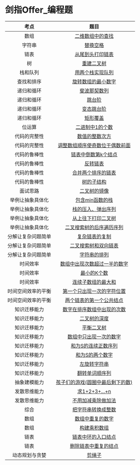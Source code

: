 # 剑指Offer_编程题

|考点|题目|
|:-:|:-:|
|数组|[二维数组中的查找](https://github.com/Maxwell-L/SwordOffer/blob/master/Code/FindSolution.java)|
|字符串|[替换空格](https://github.com/Maxwell-L/SwordOffer/blob/master/Code/ReplaceSpaceSolution.java)|
|链表|[从尾到头打印链表](https://github.com/Maxwell-L/SwordOffer/blob/master/Code/PrintListFromTailToHeadSolution.java)|
|树|[重建二叉树](https://github.com/Maxwell-L/SwordOffer/blob/master/Code/ReConstructBinaryTreeSolution.java)|
|栈和队列|[用两个栈实现队列](https://github.com/Maxwell-L/SwordOffer/blob/master/Code/QueueSolution.java)|
|查找和排序|[旋转数组的最小数字](https://github.com/Maxwell-L/SwordOffer/blob/master/Code/MinNumberInRotateArraySolution.java)|
|递归和循环|[斐波那契数列](https://github.com/Maxwell-L/SwordOffer/blob/master/Code/FibonacciSolution.java)|
|递归和循环|[跳台阶](https://github.com/Maxwell-L/SwordOffer/blob/master/Code/JumpFloorSolution.java)|
|递归和循环|[变态跳台阶](https://github.com/Maxwell-L/SwordOffer/blob/master/Code/JumpFloorIISolution.java)|
|递归和循环|[矩形覆盖](https://github.com/Maxwell-L/SwordOffer/blob/master/Code/RectCoverSolution.java)|
|位运算|[二进制中1的个数](https://github.com/Maxwell-L/SwordOffer/blob/master/Code/NumberOf1Solution.java)|
|代码的完整性|[数值的整数次方](https://github.com/Maxwell-L/SwordOffer/blob/master/Code/PowerSolution.java)|
|代码的完整性|[调整数组顺序使奇数位于偶数前面](https://github.com/Maxwell-L/SwordOffer/blob/master/Code/ReOrderArraySolution.java)|
|代码的鲁棒性|[链表中倒数第k个结点](https://github.com/Maxwell-L/SwordOffer/blob/master/Code/FindKthToTailSolution.java)|
|代码的鲁棒性|[反转链表](https://github.com/Maxwell-L/SwordOffer/blob/master/Code/ReverseListSolution.java)|
|代码的鲁棒性|[合并两个排序的链表](https://github.com/Maxwell-L/SwordOffer/blob/master/Code/MergeSolution.java)|
|代码的鲁棒性|[树的子结构](https://github.com/Maxwell-L/SwordOffer/blob/master/Code/HasSubtreeSolution.java)|
|面试思路|[二叉树的镜像](https://github.com/Maxwell-L/SwordOffer/blob/master/Code/MirrorSolution.java)|
|举例让抽象具体化|[包含min函数的栈](https://github.com/Maxwell-L/SwordOffer/blob/master/Code/MinStackSolution.java)|
|举例让抽象具体化|[栈的压入、弹出序列](https://github.com/Maxwell-L/SwordOffer/blob/master/Code/IsPopOrderSolution.java)|
|举例让抽象具体化|[从上往下打印二叉树](https://github.com/Maxwell-L/SwordOffer/blob/master/Code/PrintFromTopToBottomSolution.java)|
|举例让抽象具体化|[二叉搜索树的后序遍历序列](https://github.com/Maxwell-L/SwordOffer/blob/master/Code/VerifySquenceOfBSTSolution.java)|
|分解让复杂问题简单|[复杂链表的复制](https://github.com/Maxwell-L/SwordOffer/blob/master/Code/CloneSolution.java)|
|分解让复杂问题简单|[二叉搜索树和双向链表](https://github.com/Maxwell-L/SwordOffer/blob/master/Code/ConvertSolution.java)|
|分解让复杂问题简单|[字符串的排列](https://github.com/Maxwell-L/SwordOffer/blob/master/Code/PermutationSolution.java)|
|时间效率|[数组中出现次数超过一半的数字](https://github.com/Maxwell-L/SwordOffer/blob/master/Code/MoreThanHalfNumSolution.java)|
|时间效率|[最小的K个数](https://github.com/Maxwell-L/SwordOffer/blob/master/Code/GetLeastNumbersSolution.java)|
|时间效率|[连续子数组的最大和](https://github.com/Maxwell-L/SwordOffer/blob/master/Code/FindGreatestSumOfSubArraySolution.java)|
|时间空间效率的平衡|[第一个只出现一次的字符位置](https://github.com/Maxwell-L/SwordOffer/blob/master/Code/FirstNotRepeatingCharSolution.java)|
|时间空间效率的平衡|[两个链表的第一个公共结点](https://github.com/Maxwell-L/SwordOffer/blob/master/Code/FindFirstCommonNodeSolution.java)|
|知识迁移能力|[数字在排序数组中出现的次数](https://github.com/Maxwell-L/SwordOffer/blob/master/Code/GetNumberOfKSolution.java)|
|知识迁移能力|[二叉树的深度](https://github.com/Maxwell-L/SwordOffer/blob/master/Code/TreeDepthSolution.java)|
|知识迁移能力|[平衡二叉树](https://github.com/Maxwell-L/SwordOffer/blob/master/Code/IsBalancedSolution.java)|
|知识迁移能力|[数组中只出现一次的数字](https://github.com/Maxwell-L/SwordOffer/blob/master/Code/FindNumsAppearOnceSolution.java)|
|知识迁移能力|[和为S的连续正数序列](https://github.com/Maxwell-L/SwordOffer/blob/master/Code/FindContinuousSequenceSolution.java)|
|知识迁移能力|[和为S的两个数字](https://github.com/Maxwell-L/SwordOffer/blob/master/Code/FindNumbersWithSumSolution.java)|
|知识迁移能力|[左旋转字符串](https://github.com/Maxwell-L/SwordOffer/blob/master/Code/LeftRotateStringSolution.java)|
|知识迁移能力|[翻转单词顺序列](https://github.com/Maxwell-L/SwordOffer/blob/master/Code/ReverseSentenceSolution.java)|
|抽象建模能力|[孩子们的游戏(圆圈中最后剩下的数)](https://github.com/Maxwell-L/SwordOffer/blob/master/Code/LastRemainingSolution.java)|
|发散思维能力|[求1+2+3+...+n](https://github.com/Maxwell-L/SwordOffer/blob/master/Code/SumSolution.java)|
|发散思维能力|[不用加减乘除做加法](https://github.com/Maxwell-L/SwordOffer/blob/master/Code/AddSolution.java)|
|综合|[把字符串转换成整数](https://github.com/Maxwell-L/SwordOffer/blob/master/Code/StrToIntSolution.java)|
|数组|[数组中重复的数字](https://github.com/Maxwell-L/SwordOffer/blob/master/Code/DuplicateSolution.java)|
|数组|[构建乘积数组](https://github.com/Maxwell-L/SwordOffer/blob/master/Code/MultiplySolution.java)|
|链表|[链表中环的入口结点](https://github.com/Maxwell-L/SwordOffer/blob/master/Code/EntryNodeOfLoopSolution.java)|
|链表|[删除链表中重复的结点](https://github.com/Maxwell-L/SwordOffer/blob/master/Code/DeleteDuplicationSolution.java)|
|动态规划与贪婪|[剪绳子](https://github.com/Maxwell-L/SwordOffer/blob/master/Code/CutRopeSolution.java)|
